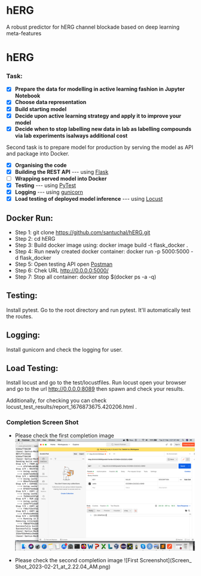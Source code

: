 # hERG
A robust predictor for hERG channel blockade based on deep learning meta-features
# hERG

### **Task:**

*   [x] **Prepare the data for modelling in active learning fashion in Jupyter Notebook**
*   [x] **Choose data representation**
*   [x] **Build starting model**
*   [x] **Decide upon active learning strategy and apply it to improve your model**
*   [x] **Decide when to stop labelling new data in lab as labelling compounds via lab experiments isalways additional cost**

Second task is to prepare model for production by serving the model as API and package into Docker.

*   [x] **Organising the code**
*   [x] **Building the REST API** --- using [Flask](https://palletsprojects.com/p/flask/)
*   [ ] **Wrapping served model into Docker**
*   [x] **Testing** --- using [PyTest](https://docs.pytest.org/en/7.2.x/getting-started.html)
*   [x] **Logging** --- using [gunicorn](https://gunicorn.org/)
*   [x] **Load testing of deployed model inference** --- using [Locust](https://locust.io/)

## Docker Run:

* Step 1: git clone https://github.com/santuchal/hERG.git
* Step 2: cd hERG
* Step 3: Build docker image using: docker image build -t flask_docker .
* Step 4: Run newly created docker container: docker run -p 5000:5000 -d flask_docker
* Step 5: Open testing API open [Postman](https://www.postman.com/)
* Step 6: Chek URL http://0.0.0.0:5000/ 
* Step 7: Stop all container: docker stop $(docker ps -a -q)

## Testing:

Install pytest. Go to the root directory and run pytest. 
It'll automatically test the routes. 


## Logging: 
Install gunicorn and check the logging for user. 

## Load Testing:
Install locust and go to the test/locustfiles. 
Run locust open your browser and go to the url http://0.0.0.0:8089 then spawn and check your results. 

Additionally, for checking you can check locust_test_results/report_1676873675.420206.html .


### Completion Screen Shot

* Please check the first completion image ![First Screenshot](Screen_Shot_2023-02-21_at_2.21.57_AM.png)

* Please check the second completion image ![First Screenshot](Screen_
Shot_2023-02-21_at_2.22.04_AM.png)